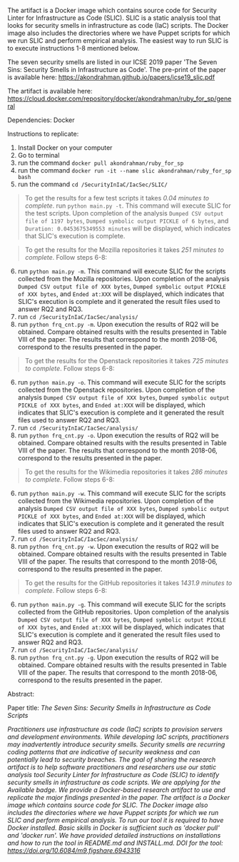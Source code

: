 The artifact is a Docker image which contains source code for Security Linter for Infrastructure as Code (SLIC). SLIC 
is a static analysis tool that looks for security smells in infrastructure as code (IaC) scripts. The Docker image also includes the directories where 
we have Puppet scripts for which we run SLIC and perform empirical analysis. The easiest way to run SLIC is to execute instructions 1-8 mentioned below.  

The seven security smells are listed in our ICSE 2019 paper 'The Seven Sins: Security Smells in Infrastructure as Code'. The pre-print of the paper 
is available here: https://akondrahman.github.io/papers/icse19_slic.pdf 


The artifact is available here: https://cloud.docker.com/repository/docker/akondrahman/ruby_for_sp/general 

Dependencies: Docker 

Instructions to replicate: 


1. Install Docker on your computer 
2. Go to terminal 
3. run the command `docker pull akondrahman/ruby_for_sp`
4. run the command `docker run -it --name slic akondrahman/ruby_for_sp bash` 
5. run the command `cd /SecurityInIaC/IacSec/SLIC/`


> To get the results for a few test scripts it takes *0.04 minutes to complete*. run `python main.py -t`. This command will execute SLIC for the test scripts. Upon completion of the analysis `Dumped CSV output file of 1197 bytes`, `Dumped symbolic output PICKLE of 6 bytes`, and `Duration: 0.0453675349553 minutes` will be displayed, which indicates that SLIC's execution is complete. 


> To get the results for the Mozilla repositories it takes *251 minutes to complete*. Follow steps 6-8: 
6. run `python main.py -m`. This command will execute SLIC for the scripts collected from the Mozilla repositories. Upon completion of the analysis `Dumped CSV output file of XXX bytes`, `Dumped symbolic output PICKLE of XXX bytes`, and `Ended at:XXX` will be displayed, which indicates that SLIC's execution is complete and it generated the result files used to answer RQ2 and RQ3. 
7. run `cd /SecurityInIaC/IacSec/analysis/`
8. run `python frq_cnt.py -m`. Upon execution the results of RQ2 will be obtained. Compare obtained results with the results presented in Table VIII of the paper. The results that correspond to the month 2018-06, correspond to the results presented in the paper.  


> To get the results for the Openstack repositories it takes *725 minutes to complete*. Follow steps 6-8:
6. run `python main.py -o`. This command will execute SLIC for the scripts collected from the Openstack repositories. Upon completion of the analysis `Dumped CSV output file of XXX bytes`, `Dumped symbolic output PICKLE of XXX bytes`, and `Ended at:XXX` will be displayed, which indicates that SLIC's execution is complete and it generated the result files used to answer RQ2 and RQ3. 
7. run `cd /SecurityInIaC/IacSec/analysis/`
8. run `python frq_cnt.py -o`. Upon execution the results of RQ2 will be obtained. Compare obtained results with the results presented in Table VIII of the paper. The results that correspond to the month 2018-06, correspond to the results presented in the paper.  


> To get the results for the Wikimedia repositories it takes *286 minutes to complete*. Follow steps 6-8: 
6. run `python main.py -w`. This command will execute SLIC for the scripts collected from the Wikimedia repositories. Upon completion of the analysis `Dumped CSV output file of XXX bytes`, `Dumped symbolic output PICKLE of XXX bytes`, and `Ended at:XXX` will be displayed, which indicates that SLIC's execution is complete and it generated the result files used to answer RQ2 and RQ3. 
7. run `cd /SecurityInIaC/IacSec/analysis/`
8. run `python frq_cnt.py -w`. Upon execution the results of RQ2 will be obtained. Compare obtained results with the results presented in Table VIII of the paper. The results that correspond to the month 2018-06, correspond to the results presented in the paper.  

> To get the results for the GitHub repositories it takes *1431.9 minutes to complete*. Follow steps 6-8:
6. run `python main.py -g`. This command will execute SLIC for the scripts collected from the GitHub repositories. Upon completion of the analysis `Dumped CSV output file of XXX bytes`, `Dumped symbolic output PICKLE of XXX bytes`, and `Ended at:XXX` will be displayed, which indicates that SLIC's execution is complete and it generated the result files used to answer RQ2 and RQ3. 
7. run `cd /SecurityInIaC/IacSec/analysis/`
8. run `python frq_cnt.py -g`. Upon execution the results of RQ2 will be obtained. Compare obtained results with the results presented in Table VIII of the paper. The results that correspond to the month 2018-06, correspond to the results presented in the paper.  



Abstract: 

Paper title: *The Seven Sins: Security Smells in Infrastructure as Code Scripts* 

_Practitioners use infrastructure as code (IaC) scripts to provision servers and development environments. While developing IaC scripts, practitioners may inadvertently introduce security smells. Security smells are recurring coding patterns that are indicative of security weakness and can potentially lead to security breaches. The goal of sharing the research artifact is to help software practitioners and researchers use our static analysis tool Security Linter for Infrastructure as Code (SLIC) to identify security smells in infrastructure as code scripts.  We are applying for the Available badge. We provide a Docker-based research artifact to use and replicate the major findings presented in the paper. The artifact is a Docker image which contains source code for SLIC. The Docker image also includes the directories where we have Puppet scripts for which we run SLIC and perform empirical analysis. To run our tool it is required to have Docker installed. Basic skills in Docker is sufficient such as 'docker pull' and 'docker run'. We have provided detailed instructions on installations and how to run the tool in README.md and INSTALL.md. DOI for the tool: https://doi.org/10.6084/m9.figshare.6943316_ 